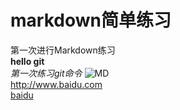 # markdown简单练习

第一次进行Markdown练习  
**hello git**  
*第一次练习git命令*
![MD](http://p1.so.qhmsg.com/sdr/1440_1080_/t01d5604b853d72e4c6.jpg)  
<http://www.baidu.com>  
[baidu](http://www.baidu.com)
